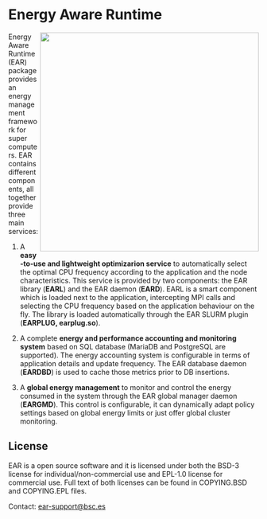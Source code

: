 # Energy Aware Runtime

<img src="./images/logo.png" align="right" width="440">
Energy Aware Runtime (EAR) package provides an energy management framework for super computers. EAR contains different components, all together provide three main services:

1) A **easy-to-use and lightweight optimizarion service** to automatically select the optimal CPU frequency according to the application and the node characteristics. This service is provided by two components: the EAR library (**EARL**) and the EAR daemon (**EARD**). EARL is a smart component which is loaded next to the application, intercepting  MPI calls and selecting the CPU frequency based on the application behaviour on the fly. The library is loaded automatically through the EAR SLURM plugin (**EARPLUG, earplug.so**).


2) A complete **energy and performance accounting and monitoring system** based on SQL database (MariaDB and PostgreSQL are supported). The energy accounting system is configurable in terms of application details and update frequency. The EAR database daemon (**EARDBD**) is used to cache those metrics prior to DB insertions.

3) A **global energy management** to monitor and control the energy consumed in the system through the EAR global manager daemon (**EARGMD**). This control is configurable, it can dynamically adapt  policy settings based on global energy limits or just offer global cluster monitoring.


License
-------
EAR is a open source software and it is licensed under both the BSD-3 license for individual/non-commercial
use and EPL-1.0 license for commercial use. Full text of both licenses can be
found in COPYING.BSD and COPYING.EPL files.

Contact: [ear-support@bsc.es](mailto:ear-support@bsc.es)

